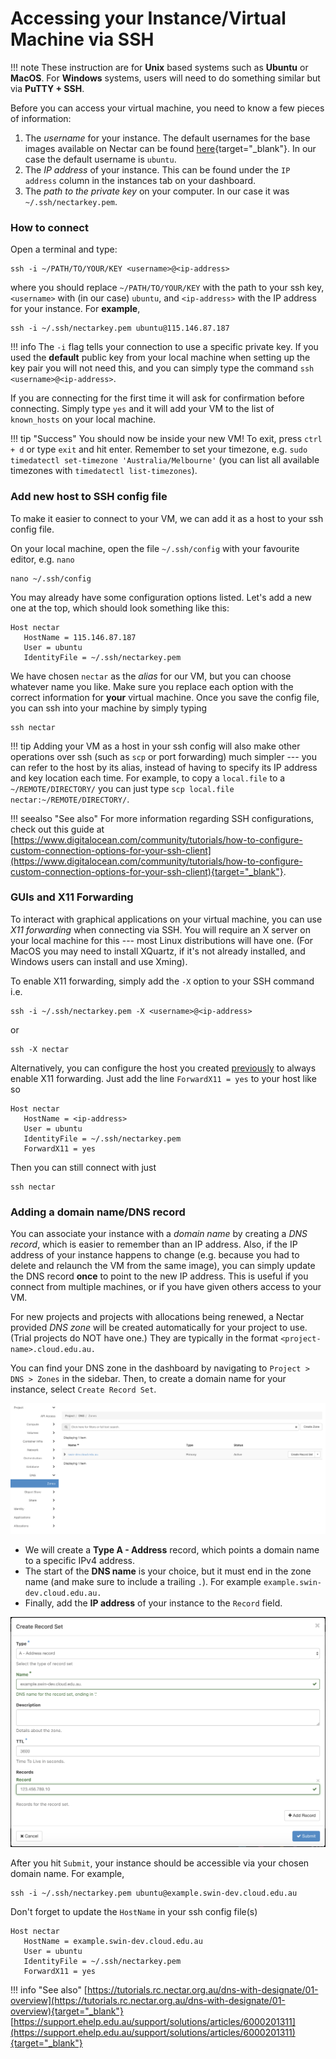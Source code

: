 # Accessing your Instance/Virtual Machine via SSH

!!! note
    These instruction are for **Unix** based systems such as **Ubuntu** or **MacOS**. For **Windows** systems, users will need to do something similar but via **PuTTY + SSH**.

Before you can access your virtual machine, you need to know a few pieces of information:

1.  The *username* for your instance. The default usernames for the base images available on Nectar can be found [here](https://support.ehelp.edu.au/support/solutions/articles/6000106269-image-catalog#username){target="_blank"}. In our case the default username is `ubuntu`.
2.  The *IP address* of your instance. This can be found under the `IP address` column in the instances tab on your dashboard.
3.  The *path to the private key* on your computer. In our case it was `~/.ssh/nectarkey.pem`.

### How to connect

Open a terminal and type:

```console
ssh -i ~/PATH/TO/YOUR/KEY <username>@<ip-address>
```

where you should replace `~/PATH/TO/YOUR/KEY` with the path to your ssh key, `<username>` with (in our case) `ubuntu`, and `<ip-address>` with the IP address for your instance. For **example**,
```console
ssh -i ~/.ssh/nectarkey.pem ubuntu@115.146.87.187
```

!!! info
    The `-i` flag tells your connection to use a specific private key.
    If you used the **default** public key from your local machine when setting up the key pair you will not need this, and you can simply type the command `ssh <username>@<ip-address>`.

If you are connecting for the first time it will ask for confirmation before connecting. Simply type `yes` and it will add your VM to the list of `known_hosts` on your local machine.

!!! tip "Success"
    You should now be inside your new VM! To exit, press `ctrl + d` or type `exit` and hit enter.
    Remember to set your timezone, e.g. `sudo timedatectl set-timezone 'Australia/Melbourne'` (you can list all available timezones with `timedatectl list-timezones`).

### Add new host to SSH config file
To make it easier to connect to your VM, we can add it as a host to your ssh config file.

On your local machine, open the file `~/.ssh/config` with your favourite editor, e.g. `nano`

```console
nano ~/.ssh/config
```

You may already have some configuration options listed.
Let's add a new one at the top, which should look something like this:

```console
Host nectar
   HostName = 115.146.87.187
   User = ubuntu
   IdentityFile = ~/.ssh/nectarkey.pem
```

We have chosen `nectar` as the *alias* for our VM, but you can choose whatever name you like. Make sure you replace each option with the correct information for **your** virtual machine.
Once you save the config file, you can ssh into your machine by simply typing

```console
ssh nectar
```

!!! tip
    Adding your VM as a host in your ssh config will also make other operations over ssh (such as `scp` or port forwarding) much simpler --- you can refer to the host by its alias, instead of having to specify its IP address and key location each time.
    For example, to copy a `local.file` to a `~/REMOTE/DIRECTORY/` you can just type `scp local.file nectar:~/REMOTE/DIRECTORY/`.

!!! seealso "See also"
    For more information regarding SSH configurations, check out this guide at [https://www.digitalocean.com/community/tutorials/how-to-configure-custom-connection-options-for-your-ssh-client](https://www.digitalocean.com/community/tutorials/how-to-configure-custom-connection-options-for-your-ssh-client){target="_blank"}.

### GUIs and X11 Forwarding
To interact with graphical applications on your virtual machine, you can use *X11 forwarding* when connecting via SSH. You will require an X server on your local machine for this --- most Linux distributions will have one. (For MacOS you may need to install XQuartz, if it's not already installed, and Windows users can install and use Xming).

To enable X11 forwarding, simply add the `-X` option to your SSH command i.e.

```console
ssh -i ~/.ssh/nectarkey.pem -X <username>@<ip-address>
```
or
```console
ssh -X nectar
```

Alternatively, you can configure the host you created [previously](#add-new-host-to-ssh-config-file) to always enable X11 forwarding. Just add the line `ForwardX11 = yes` to your host like so

```console
Host nectar
   HostName = <ip-address>
   User = ubuntu
   IdentityFile = ~/.ssh/nectarkey.pem
   ForwardX11 = yes
```

Then you can still connect with just
```console
ssh nectar
```

### Adding a domain name/DNS record
You can associate your instance with a *domain name* by creating a *DNS record*, which is easier to remember than an IP address.
Also, if the IP address of your instance happens to change (e.g. because you had to delete and relaunch the VM from the same image), you can simply update the DNS record **once** to point to the new IP address.
This is useful if you connect from multiple machines, or if you have given others access to your VM.

For new projects and projects with allocations being renewed, a Nectar provided *DNS zone* will be created automatically for your project to use. (Trial projects do NOT have one.) They are typically in the format `<project-name>.cloud.edu.au.`

You can find your DNS zone in the dashboard by navigating to `Project > DNS > Zones` in the sidebar. Then, to create a domain name for your instance, select `Create Record Set`.

![](images/dns_zones.png)

- We will create a **Type A - Address** record, which points a domain name to a specific IPv4 address.
- The start of the **DNS name** is your choice, but it must end in the zone name (and make sure to include a trailing `.`). For example `example.swin-dev.cloud.edu.au.`
- Finally, add the **IP address** of your instance to the `Record` field.

![](images/dns_record.png)

After you hit `Submit`, your instance should be accessible via your chosen domain name. For example,

```console
ssh -i ~/.ssh/nectarkey.pem ubuntu@example.swin-dev.cloud.edu.au
```

Don't forget to update the `HostName` in your ssh config file(s)
```console
Host nectar
   HostName = example.swin-dev.cloud.edu.au
   User = ubuntu
   IdentityFile = ~/.ssh/nectarkey.pem
   ForwardX11 = yes
```

!!! info "See also"
    [https://tutorials.rc.nectar.org.au/dns-with-designate/01-overview](https://tutorials.rc.nectar.org.au/dns-with-designate/01-overview){target="_blank"}
     [https://support.ehelp.edu.au/support/solutions/articles/6000201311](https://support.ehelp.edu.au/support/solutions/articles/6000201311){target="_blank"}
